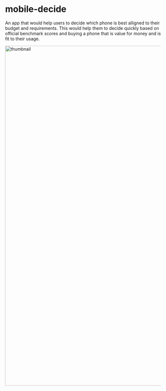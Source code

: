 # mobile-decide
An app that would help users to decide which phone is best alligned to their budget and requirements. This would help them to decide quickly based on official benchmark scores and buying a phone that is value for money and is fit to their usage.

<img width="2306" height="1095" alt="thumbnail" src="https://github.com/user-attachments/assets/73b78371-1743-408b-9d7e-c0a1084f7626" />

